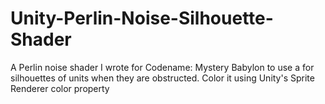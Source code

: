 # Unity-Perlin-Noise-Silhouette-Shader
A Perlin noise shader I wrote for Codename: Mystery Babylon to use a for silhouettes of units when they are obstructed.
Color it using Unity's Sprite Renderer color property

